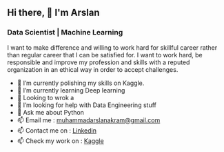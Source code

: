 ## Hi there, 👋  I'm Arslan
### Data Scientist | Machine Learning 

I want to make difference and willing to work hard for skillful career rather than regular career that I can be satisfied for. I want to work hard, be responsible and improve my profession and skills with a reputed organization in an ethical way in order to accept challenges.
<br>

- 🔭 I’m currently polishing my skills on Kaggle.
- 🌱 I’m currently learning Deep learning
- 👯 Looking to wrok a
- 🤔 I’m looking for help with Data Engineering stuff
- 💬 Ask me about Python
- 📫 Email me : [muhammadarslanakram@gmail.com](muhammadarslanakram@gmail.com)
- 📫 Contact me on : [Linkedin](https://www.linkedin.com/in/arslanakram1/)
- 📫 Check my work on : [Kaggle](https://www.kaggle.com/muhammadarslanakram)
